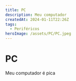 ```yaml
---
title: PC
description: Meu computador
createdAt: 2024-01-11T22:26Z
tags:
  - Periféricos
heroImage: /assets/PC/PC.jpeg
---
```


# PC

Meu computador é pica
